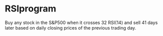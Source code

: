 # RSIprogram
Buy any stock in the S&amp;P500 when it crosses 32 RSI(14) and sell 41 days later based on daily closing prices of the previous trading day.

